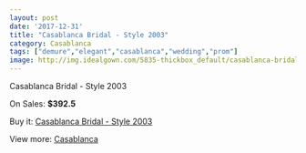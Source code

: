 ```yaml
---
layout: post
date: '2017-12-31'
title: "Casablanca Bridal - Style 2003"
category: Casablanca
tags: ["demure","elegant","casablanca","wedding","prom"]
image: http://img.idealgown.com/5835-thickbox_default/casablanca-bridal-style-2003.jpg
---
```

Casablanca Bridal - Style 2003

On Sales: **$392.5**
<a href="https://www.idealgown.com/en/casablanca/2533-casablanca-bridal-style-2003.html"><amp-img layout="responsive" width="600" height="600" src="//img.idealgown.com/5835-thickbox_default/casablanca-bridal-style-2003.jpg" alt="Casablanca Bridal - Style 2003 0" /></a>
<a href="https://www.idealgown.com/en/casablanca/2533-casablanca-bridal-style-2003.html"><amp-img layout="responsive" width="600" height="600" src="//img.idealgown.com/5837-thickbox_default/casablanca-bridal-style-2003.jpg" alt="Casablanca Bridal - Style 2003 1" /></a>
<a href="https://www.idealgown.com/en/casablanca/2533-casablanca-bridal-style-2003.html"><amp-img layout="responsive" width="600" height="600" src="//img.idealgown.com/5836-thickbox_default/casablanca-bridal-style-2003.jpg" alt="Casablanca Bridal - Style 2003 2" /></a>

Buy it: [Casablanca Bridal - Style 2003](https://www.idealgown.com/en/casablanca/2533-casablanca-bridal-style-2003.html "Casablanca Bridal - Style 2003")

View more: [Casablanca](https://www.idealgown.com/en/31-casablanca "Casablanca")
